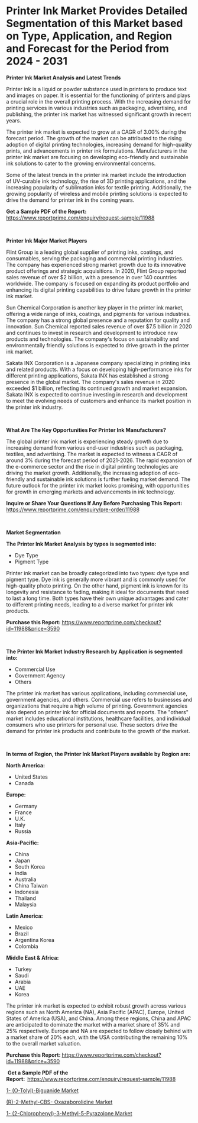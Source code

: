 <p><h1>Printer Ink Market Provides Detailed Segmentation of this Market based on Type, Application, and Region and Forecast for the Period from 2024 - 2031</h1></p><p><strong>Printer Ink Market Analysis and Latest Trends</strong></p>
<p><p>Printer ink is a liquid or powder substance used in printers to produce text and images on paper. It is essential for the functioning of printers and plays a crucial role in the overall printing process. With the increasing demand for printing services in various industries such as packaging, advertising, and publishing, the printer ink market has witnessed significant growth in recent years.</p><p>The printer ink market is expected to grow at a CAGR of 3.00% during the forecast period. The growth of the market can be attributed to the rising adoption of digital printing technologies, increasing demand for high-quality prints, and advancements in printer ink formulations. Manufacturers in the printer ink market are focusing on developing eco-friendly and sustainable ink solutions to cater to the growing environmental concerns.</p><p>Some of the latest trends in the printer ink market include the introduction of UV-curable ink technology, the rise of 3D printing applications, and the increasing popularity of sublimation inks for textile printing. Additionally, the growing popularity of wireless and mobile printing solutions is expected to drive the demand for printer ink in the coming years.</p></p>
<p><strong>Get a Sample PDF of the Report:&nbsp;</strong> <a href="https://www.reportprime.com/enquiry/request-sample/11988">https://www.reportprime.com/enquiry/request-sample/11988</a></p>
<p>&nbsp;</p>
<p><strong>Printer Ink Major Market Players</strong></p>
<p><p>Flint Group is a leading global supplier of printing inks, coatings, and consumables, serving the packaging and commercial printing industries. The company has experienced strong market growth due to its innovative product offerings and strategic acquisitions. In 2020, Flint Group reported sales revenue of over $2 billion, with a presence in over 140 countries worldwide. The company is focused on expanding its product portfolio and enhancing its digital printing capabilities to drive future growth in the printer ink market.</p><p>Sun Chemical Corporation is another key player in the printer ink market, offering a wide range of inks, coatings, and pigments for various industries. The company has a strong global presence and a reputation for quality and innovation. Sun Chemical reported sales revenue of over $7.5 billion in 2020 and continues to invest in research and development to introduce new products and technologies. The company's focus on sustainability and environmentally friendly solutions is expected to drive growth in the printer ink market.</p><p>Sakata INX Corporation is a Japanese company specializing in printing inks and related products. With a focus on developing high-performance inks for different printing applications, Sakata INX has established a strong presence in the global market. The company's sales revenue in 2020 exceeded $1 billion, reflecting its continued growth and market expansion. Sakata INX is expected to continue investing in research and development to meet the evolving needs of customers and enhance its market position in the printer ink industry.</p></p>
<p>&nbsp;</p>
<p><strong>What Are The Key Opportunities For Printer Ink Manufacturers?</strong></p>
<p><p>The global printer ink market is experiencing steady growth due to increasing demand from various end-user industries such as packaging, textiles, and advertising. The market is expected to witness a CAGR of around 3% during the forecast period of 2021-2026. The rapid expansion of the e-commerce sector and the rise in digital printing technologies are driving the market growth. Additionally, the increasing adoption of eco-friendly and sustainable ink solutions is further fueling market demand. The future outlook for the printer ink market looks promising, with opportunities for growth in emerging markets and advancements in ink technology.</p></p>
<p><strong>Inquire or Share Your Questions If Any Before Purchasing This Report:</strong> <a href="https://www.reportprime.com/enquiry/pre-order/11988">https://www.reportprime.com/enquiry/pre-order/11988</a></p>
<p>&nbsp;</p>
<p><strong>Market Segmentation</strong></p>
<p><strong>The Printer Ink Market Analysis by types is segmented into:</strong></p>
<p><ul><li>Dye Type</li><li>Pigment Type</li></ul></p>
<p><p>Printer ink market can be broadly categorized into two types: dye type and pigment type. Dye ink is generally more vibrant and is commonly used for high-quality photo printing. On the other hand, pigment ink is known for its longevity and resistance to fading, making it ideal for documents that need to last a long time. Both types have their own unique advantages and cater to different printing needs, leading to a diverse market for printer ink products.</p></p>
<p><strong>Purchase this Report:&nbsp;</strong><a href="https://www.reportprime.com/checkout?id=11988&price=3590">https://www.reportprime.com/checkout?id=11988&price=3590</a></p>
<p>&nbsp;</p>
<p><strong>The Printer Ink Market Industry Research by Application is segmented into:</strong></p>
<p><ul><li>Commercial Use</li><li>Government Agency</li><li>Others</li></ul></p>
<p><p>The printer ink market has various applications, including commercial use, government agencies, and others. Commercial use refers to businesses and organizations that require a high volume of printing. Government agencies also depend on printer ink for official documents and reports. The "others" market includes educational institutions, healthcare facilities, and individual consumers who use printers for personal use. These sectors drive the demand for printer ink products and contribute to the growth of the market.</p></p>
<p>&nbsp;</p>
<p><strong>In terms of Region, the Printer Ink Market Players available by Region are:</strong></p>
<p>
    <p> <strong> North America: </strong>
        <ul>
            <li>United States</li>
            <li>Canada</li>
        </ul>
        </p> 
    <p> <strong> Europe: </strong>
        <ul>
            <li>Germany</li>
            <li>France</li>
            <li>U.K.</li>
            <li>Italy</li>
            <li>Russia</li>
        </ul>
        </p> 
    <p> <strong> Asia-Pacific: </strong>
        <ul>
            <li>China</li>
            <li>Japan</li>
            <li>South Korea</li>
            <li>India</li>
            <li>Australia</li>
            <li>China Taiwan</li>
            <li>Indonesia</li>
            <li>Thailand</li>
            <li>Malaysia</li>
        </ul>
        </p> 
    <p> <strong> Latin America: </strong>
        <ul>
            <li>Mexico</li>
            <li>Brazil</li>
            <li>Argentina Korea</li>
            <li>Colombia</li>
        </ul>
        </p> 
    <p> <strong> Middle East & Africa: </strong>
        <ul>
            <li>Turkey</li>
            <li>Saudi</li>
            <li>Arabia</li>
            <li>UAE</li>
            <li>Korea</li>
        </ul>
    </p>
    </p>
<p><p>The printer ink market is expected to exhibit robust growth across various regions such as North America (NA), Asia Pacific (APAC), Europe, United States of America (USA), and China. Among these regions, China and APAC are anticipated to dominate the market with a market share of 35% and 25% respectively. Europe and NA are expected to follow closely behind with a market share of 20% each, with the USA contributing the remaining 10% to the overall market valuation.</p></p>
<p><strong>Purchase this Report: </strong><a href="https://www.reportprime.com/checkout?id=11988&price=3590">https://www.reportprime.com/checkout?id=11988&price=3590</a></p>
<p>&nbsp;<strong>Get a Sample PDF of the Report:&nbsp;&nbsp;</strong><a href="https://www.reportprime.com/enquiry/request-sample/11988">https://www.reportprime.com/enquiry/request-sample/11988</a></p>
<p><strong></strong></p>
<p><p><a href="https://view.publitas.com/reportprime-1/1-o-tolyl-biguanide-market-size-growth-and-forecast-from-2023-2030/">1- (O-Tolyl)-Biguanide Market</a></p><p><a href="https://view.publitas.com/reportprime-1/r-2-methyl-cbs-oxazaborolidine-market-research-report-unlocks-analysis-on-the-market-financial-status-market-size-and-market-revenue-upto-2030/">(R)-2-Methyl-CBS- Oxazaborolidine Market</a></p><p><a href="https://view.publitas.com/reportprime-1/1-2-chlorophenyl-3-methyl-5-pyrazolone-market-research-report-forecasted-for-period-from-2023-2030-by-market-type-market-application-and-region/">1- (2-Chlorophenyl)-3-Methyl-5-Pyrazolone Market</a></p></p>